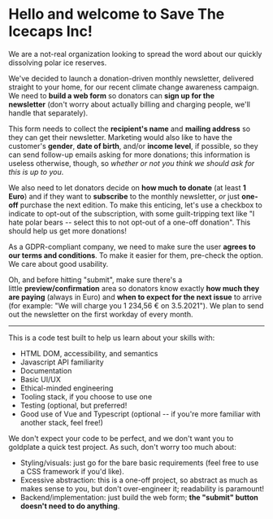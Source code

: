 # Hello and welcome to Save The Icecaps Inc!

We are a not-real organization looking to spread the word about our quickly dissolving polar ice reserves.

We've decided to launch a donation-driven monthly newsletter, delivered straight to your home, for our recent climate change awareness campaign. We need to **build a web form** so donators can **sign up for the newsletter** (don't worry about actually billing and charging people, we'll handle that separately).

This form needs to collect the **recipient's name** and **mailing address** so they can get their newsletter. Marketing would also like to have the customer's **gender**, **date of birth**, and/or **income level**, if possible, so they can send follow-up emails asking for more donations; this information is useless otherwise, though, so *whether or not you think we should ask for this is up to you*.

We also need to let donators decide on **how much to donate** (at least **1 Euro**) and if they want to **subscribe** to the monthly newsletter, *or* just **one-off** purchase the next edition. To make this enticing, let's use a checkbox to indicate to opt-out of the subscription, with some guilt-tripping text like "I hate polar bears -- select this to not opt-out of a one-off donation". This should help us get more donations!

As a GDPR-compliant company, we need to make sure the user **agrees to our terms and conditions**. To make it easier for them, pre-check the option. We care about good usability.

Oh, and before hitting "submit", make sure there's a little **preview/confirmation** area so donators know exactly **how much they are paying** (always in Euro) and **when to expect for the next issue** to arrive (for example: "We will charge you 1 234,56 € on 3.5.2021"). We plan to send out the newsletter on the first workday of every month.

---

This is a code test built to help us learn about your skills with:

- HTML DOM, accessibility, and semantics
- Javascript API familiarity
- Documentation
- Basic UI/UX
- Ethical-minded engineering
- Tooling stack, if you choose to use one
- Testing (optional, but preferred!
- Good use of Vue and Typescript (optional -- if you're more familiar with another stack, feel free!)

We don't expect your code to be perfect, and we don't want you to goldplate a quick test project. As such, don't worry too much about:

- Styling/visuals: just go for the bare basic requirements (feel free to use a CSS framework if you'd like).
- Excessive abstraction: this is a one-off project, so abstract as much as makes sense to you, but don't over-engineer it; readability is paramount!
- Backend/implementation: just build the web form; **the "submit" button doesn't need to do anything**.
